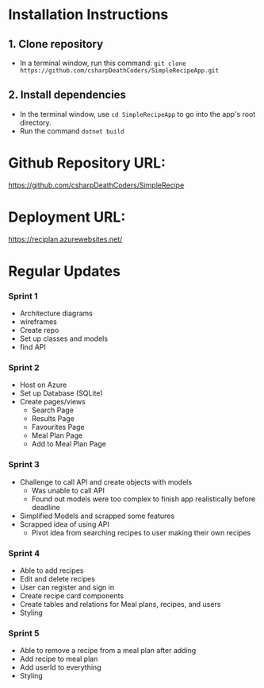 # Installation Instructions

## 1. Clone repository

- In a terminal window, run this command: `git clone https://github.com/csharpDeathCoders/SimpleRecipeApp.git`

## 2. Install dependencies

- In the terminal window, use `cd SimpleRecipeApp` to go into the app's root directory.
- Run the command `dotnet build`

# Github Repository URL:

<https://github.com/csharpDeathCoders/SimpleRecipe>

# Deployment URL:

<https://reciplan.azurewebsites.net/>

# Regular Updates

### Sprint 1

- Architecture diagrams
- wireframes
- Create repo
- Set up classes and models
- find API

### Sprint 2

- Host on Azure
- Set up Database (SQLite)
- Create pages/views
  - Search Page
  - Results Page
  - Favourites Page
  - Meal Plan Page
  - Add to Meal Plan Page

### Sprint 3

- Challenge to call API and create objects with models
  - Was unable to call API
  - Found out models were too complex to finish app realistically before deadline
- Simplified Models and scrapped some features
- Scrapped idea of using API
  - Pivot idea from searching recipes to user making their own recipes

### Sprint 4

- Able to add recipes
- Edit and delete recipes
- User can register and sign in
- Create recipe card components
- Create tables and relations for Meal plans, recipes, and users
- Styling

### Sprint 5

- Able to remove a recipe from a meal plan after adding
- Add recipe to meal plan
- Add userId to everything
- Styling
